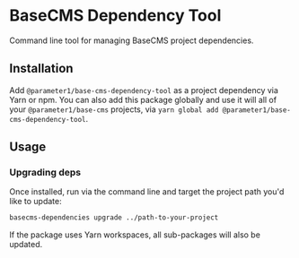 
# BaseCMS Dependency Tool
Command line tool for managing BaseCMS project dependencies.

## Installation
Add `@parameter1/base-cms-dependency-tool` as a project dependency via Yarn or npm. You can also add this package globally and use it will all of your `@parameter1/base-cms` projects, via `yarn global add @parameter1/base-cms-dependency-tool`.

## Usage

### Upgrading deps
Once installed, run via the command line and target the project path you'd like to update:

```sh
basecms-dependencies upgrade ../path-to-your-project
```

If the package uses Yarn workspaces, all sub-packages will also be updated.
